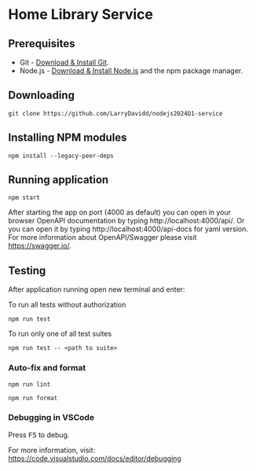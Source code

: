 # Home Library Service

## Prerequisites

- Git - [Download & Install Git](https://git-scm.com/downloads).
- Node.js - [Download & Install Node.js](https://nodejs.org/en/download/) and the npm package manager.

## Downloading

```
git clone https://github.com/LarryDavidd/nodejs2024Q1-service
```

## Installing NPM modules

```
npm install --legacy-peer-deps
```

## Running application

```
npm start
```

After starting the app on port (4000 as default) you can open
in your browser OpenAPI documentation by typing http://localhost:4000/api/.
Or you can open it by typing http://localhost:4000/api-docs for yaml version.
For more information about OpenAPI/Swagger please visit https://swagger.io/.

## Testing

After application running open new terminal and enter:

To run all tests without authorization

```
npm run test
```

To run only one of all test suites

```
npm run test -- <path to suite>
```

### Auto-fix and format

```
npm run lint
```

```
npm run format
```

### Debugging in VSCode

Press <kbd>F5</kbd> to debug.

For more information, visit: https://code.visualstudio.com/docs/editor/debugging
